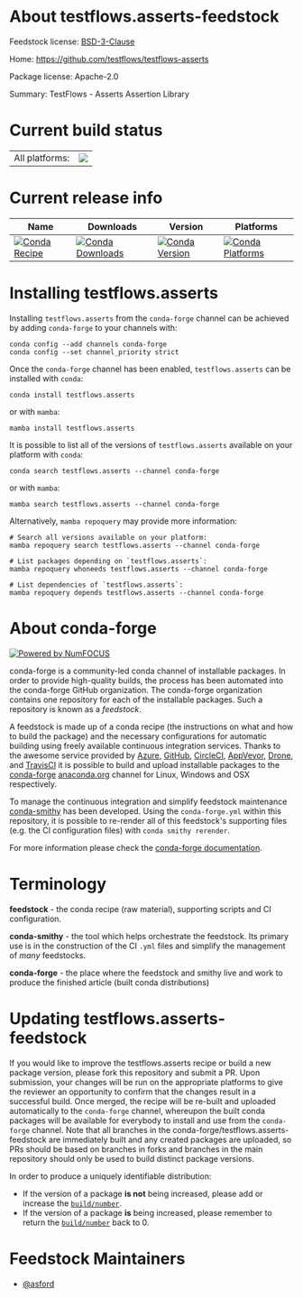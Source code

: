 About testflows.asserts-feedstock
=================================

Feedstock license: [BSD-3-Clause](https://github.com/conda-forge/testflows.asserts-feedstock/blob/main/LICENSE.txt)

Home: https://github.com/testflows/testflows-asserts

Package license: Apache-2.0

Summary: TestFlows - Asserts Assertion Library

Current build status
====================


<table><tr><td>All platforms:</td>
    <td>
      <a href="https://dev.azure.com/conda-forge/feedstock-builds/_build/latest?definitionId=12207&branchName=main">
        <img src="https://dev.azure.com/conda-forge/feedstock-builds/_apis/build/status/testflows.asserts-feedstock?branchName=main">
      </a>
    </td>
  </tr>
</table>

Current release info
====================

| Name | Downloads | Version | Platforms |
| --- | --- | --- | --- |
| [![Conda Recipe](https://img.shields.io/badge/recipe-testflows.asserts-green.svg)](https://anaconda.org/conda-forge/testflows.asserts) | [![Conda Downloads](https://img.shields.io/conda/dn/conda-forge/testflows.asserts.svg)](https://anaconda.org/conda-forge/testflows.asserts) | [![Conda Version](https://img.shields.io/conda/vn/conda-forge/testflows.asserts.svg)](https://anaconda.org/conda-forge/testflows.asserts) | [![Conda Platforms](https://img.shields.io/conda/pn/conda-forge/testflows.asserts.svg)](https://anaconda.org/conda-forge/testflows.asserts) |

Installing testflows.asserts
============================

Installing `testflows.asserts` from the `conda-forge` channel can be achieved by adding `conda-forge` to your channels with:

```
conda config --add channels conda-forge
conda config --set channel_priority strict
```

Once the `conda-forge` channel has been enabled, `testflows.asserts` can be installed with `conda`:

```
conda install testflows.asserts
```

or with `mamba`:

```
mamba install testflows.asserts
```

It is possible to list all of the versions of `testflows.asserts` available on your platform with `conda`:

```
conda search testflows.asserts --channel conda-forge
```

or with `mamba`:

```
mamba search testflows.asserts --channel conda-forge
```

Alternatively, `mamba repoquery` may provide more information:

```
# Search all versions available on your platform:
mamba repoquery search testflows.asserts --channel conda-forge

# List packages depending on `testflows.asserts`:
mamba repoquery whoneeds testflows.asserts --channel conda-forge

# List dependencies of `testflows.asserts`:
mamba repoquery depends testflows.asserts --channel conda-forge
```


About conda-forge
=================

[![Powered by
NumFOCUS](https://img.shields.io/badge/powered%20by-NumFOCUS-orange.svg?style=flat&colorA=E1523D&colorB=007D8A)](https://numfocus.org)

conda-forge is a community-led conda channel of installable packages.
In order to provide high-quality builds, the process has been automated into the
conda-forge GitHub organization. The conda-forge organization contains one repository
for each of the installable packages. Such a repository is known as a *feedstock*.

A feedstock is made up of a conda recipe (the instructions on what and how to build
the package) and the necessary configurations for automatic building using freely
available continuous integration services. Thanks to the awesome service provided by
[Azure](https://azure.microsoft.com/en-us/services/devops/), [GitHub](https://github.com/),
[CircleCI](https://circleci.com/), [AppVeyor](https://www.appveyor.com/),
[Drone](https://cloud.drone.io/welcome), and [TravisCI](https://travis-ci.com/)
it is possible to build and upload installable packages to the
[conda-forge](https://anaconda.org/conda-forge) [anaconda.org](https://anaconda.org/)
channel for Linux, Windows and OSX respectively.

To manage the continuous integration and simplify feedstock maintenance
[conda-smithy](https://github.com/conda-forge/conda-smithy) has been developed.
Using the ``conda-forge.yml`` within this repository, it is possible to re-render all of
this feedstock's supporting files (e.g. the CI configuration files) with ``conda smithy rerender``.

For more information please check the [conda-forge documentation](https://conda-forge.org/docs/).

Terminology
===========

**feedstock** - the conda recipe (raw material), supporting scripts and CI configuration.

**conda-smithy** - the tool which helps orchestrate the feedstock.
                   Its primary use is in the construction of the CI ``.yml`` files
                   and simplify the management of *many* feedstocks.

**conda-forge** - the place where the feedstock and smithy live and work to
                  produce the finished article (built conda distributions)


Updating testflows.asserts-feedstock
====================================

If you would like to improve the testflows.asserts recipe or build a new
package version, please fork this repository and submit a PR. Upon submission,
your changes will be run on the appropriate platforms to give the reviewer an
opportunity to confirm that the changes result in a successful build. Once
merged, the recipe will be re-built and uploaded automatically to the
`conda-forge` channel, whereupon the built conda packages will be available for
everybody to install and use from the `conda-forge` channel.
Note that all branches in the conda-forge/testflows.asserts-feedstock are
immediately built and any created packages are uploaded, so PRs should be based
on branches in forks and branches in the main repository should only be used to
build distinct package versions.

In order to produce a uniquely identifiable distribution:
 * If the version of a package **is not** being increased, please add or increase
   the [``build/number``](https://docs.conda.io/projects/conda-build/en/latest/resources/define-metadata.html#build-number-and-string).
 * If the version of a package **is** being increased, please remember to return
   the [``build/number``](https://docs.conda.io/projects/conda-build/en/latest/resources/define-metadata.html#build-number-and-string)
   back to 0.

Feedstock Maintainers
=====================

* [@asford](https://github.com/asford/)

